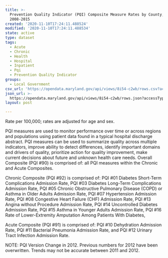 ```yaml
---
title: >-
  Prevention Quality Indicator (PQI) Composite Measure Rates by County,
  2008-2015
created: '2020-11-10T17:24:11.488524'
modified: '2020-11-10T17:24:11.488534'
state: active
type: dataset
tags:
  - Acute
  - Chronic
  - Health
  - Hospital
  - Inpatient
  - Pqi
  - Prevention Quality Indicator
groups:
  - Local Government
csv_url: 'https://opendata.maryland.gov/api/views/8i54-c2wb/rows.csv?accessType=DOWNLOAD'
json_url: >-
  https://opendata.maryland.gov/api/views/8i54-c2wb/rows.json?accessType=DOWNLOAD
layout: post

---
```

Rate per 100,000; rates are adjusted for age and sex.

PQI measures are used to monitor performance over time or across regions and populations using patient data found in a typical hospital discharge abstract. PQI measures can be used to summarize quality across multiple indicators, improve ability to detect differences, identify important domains and drivers of quality, prioritize action for quality improvement, make current decisions about future and unknown health care needs. 
Overall Composite (PQI #90) is comprised of: all PQI measures within the Chronic and Acute Composites.

Chronic Composite (PQI #92) is comprised of: PQI #01 Diabetes Short-Term Complications Admission Rate, PQI #03 Diabetes Long-Term Complications Admission Rate, PQI #05 Chronic Obstructive Pulmonary Disease (COPD) or Asthma in Older Adults Admission Rate, PQI #07 Hypertension Admission Rate, PQI #08 Congestive Heart Failure (CHF) Admission Rate, PQI #13 Angina without Procedure Admission Rate, PQI #14 Uncontrolled Diabetes Admission Rate, PQI #15 Asthma in Younger Adults Admission Rate, PQI #16 Rate of Lower-Extremity Amputation Among Patients With Diabetes, 

Acute Composite (PQI #91) is comprised of: PQI #10 Dehydration Admission Rate, PQI #11 Bacterial Pneumonia Admission Rate, and PQI #12 Urinary Tract Infection Admission Rate.

NOTE: PQI Version Change in 2012. Previous numbers for 2012 have been overwritten. Trends may not be accurate between 2011 and 2012.
